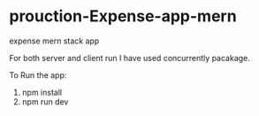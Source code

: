 # prouction-Expense-app-mern
expense mern stack app

For both server and client run I have used concurrently pacakage.

To Run the app:
1. npm install
2. npm run dev
